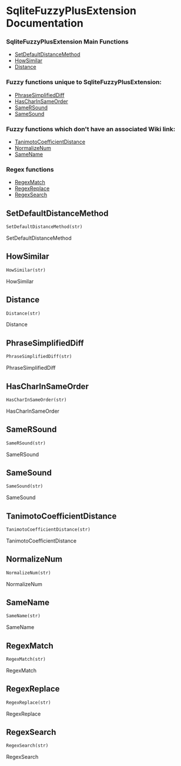 # SqliteFuzzyPlusExtension Documentation

### SqliteFuzzyPlusExtension Main Functions
- [SetDefaultDistanceMethod](#SetDefaultDistanceMethod)
- [HowSimilar](#HowSimilar)
- [Distance](#Distance)

### Fuzzy functions unique to SqliteFuzzyPlusExtension:
- [PhraseSimplifiedDiff](#PhraseSimplifiedDiff)
- [HasCharInSameOrder](#HasCharInSameOrder)
- [SameRSound](#SameRSound)
- [SameSound](#SameSound)

### Fuzzy functions which don't have an associated Wiki link:
- [TanimotoCoefficientDistance](#TanimotoCoefficientDistance)
- [NormalizeNum](#NormalizeNum)
- [SameName](#SameName)

### Regex functions
- [RegexMatch](#RegexMatch)
- [RegexReplace](#RegexReplace)
- [RegexSearch](#RegexSearch)


## SetDefaultDistanceMethod
``` SQL
SetDefaultDistanceMethod(str)
```
SetDefaultDistanceMethod 


## HowSimilar
``` SQL
HowSimilar(str)
```
HowSimilar


## Distance
``` SQL
Distance(str)
```
Distance


## PhraseSimplifiedDiff
``` SQL
PhraseSimplifiedDiff(str)
```
PhraseSimplifiedDiff


## HasCharInSameOrder
``` SQL
HasCharInSameOrder(str)
```
HasCharInSameOrder


## SameRSound
``` SQL
SameRSound(str)
```
SameRSound



## SameSound
``` SQL
SameSound(str)
```
SameSound



## TanimotoCoefficientDistance
``` SQL
TanimotoCoefficientDistance(str)
```
TanimotoCoefficientDistance



## NormalizeNum
``` SQL
NormalizeNum(str)
```
NormalizeNum



## SameName
``` SQL
SameName(str)
```
SameName



## RegexMatch
``` SQL
RegexMatch(str)
```
RegexMatch



## RegexReplace
``` SQL
RegexReplace(str)
```
RegexReplace



## RegexSearch
``` SQL
RegexSearch(str)
```
RegexSearch

